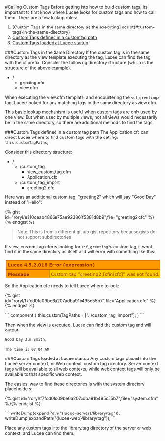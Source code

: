 #Calling Custom Tags
Before getting into how to build custom tags, its important to first know where Lucee looks for custom tags and how to call them. There are a few lookup rules:

1. [Custom Tags in the same directory as the executing] script(#custom-tags-in-the-same-directory)
2. [Custom Tags defined in a customtag path](#custom-tags-defined-in-a-custom-tag-path)
4. [Custom Tags loaded at Lucee startup](#custom-tags-loaded-at-lucee-startup)

###Custom Tags in the Same Directory
If the custom tag is in the same directory as the view template executing the tag, Lucee can find the tag with the cf prefix. Consider the following directory structure (which is the structure of the above example).

- /
  - greeting.cfc
  - view.cfm

When executing the view.cfm template, and encountering the `<cf_greeting>` tag, Lucee looked for any matching tags in the same directory as view.cfm.

This basic lookup mechanism is useful when custom tags are only used by one view. But when used by multiple views, not all views would necessarily be in the same directory, so there are additional methods to find the tags.

###Custom Tags defined in a custom tag path
The Application.cfc can direct Lucee where to find custom tags with the setting: `this.customTagPaths`;

Consider this directory structure:

- /
  - /custom_tag
    - view_custom_tag.cfm
    - Application.cfc
  - /custom_tag_import
    - greeting2.cfc

Here was an additional custom tag, "greeting2" which will say "Good Day" instead of "Hello":

{% gist id="roryl/e310ceab4866e75ae923861f5381d8b9",file="greeting2.cfc" %}{% endgist %}

> Note: This is from a different github gist repository because gists do not support subdirectories

If view_custom_tag.cfm is looking for `<cf_greeting2>` custom tag, it wont find it in the same directory as itself and will error with something like this:

![](not_found.png)

So the Application.cfc needs to tell Lucee where to look:

{% gist id="roryl/f7fcd0fc09be6a207adba91b495c55b7",file="Application.cfc" %}{% endgist %}

<noscript>
```
component {
	this.customTagPaths = ["../custom_tag_import"];
}
```
</noscript>

Then when the view is executed, Lucee can find the custom tag and will output:

```
Good Day Jim Smith,

The time is 07:04 AM
```

###Custom Tags loaded at Lucee startup
Any custom tags placed into the Lucee server context, or Web context, custom tag directory. Server context tags will be available to all web contexts, while web context tags will only be available to that specific web context.

The easiest way to find these directories is with the system directory placeholders:

{% gist id="roryl/f7fcd0fc09be6a207adba91b495c55b7",file="system.cfm" %}{% endgist %}

<noscript>
```
<cfscript>
writeDump(expandPath("{lucee-server}/library/tag"));
writeDump(expandPath("{lucee-web}/library/tag"));
</cfscript>
```
</noscript>

Place any custom tags into the library/tag directory of the server or web context, and Lucee can find them.
